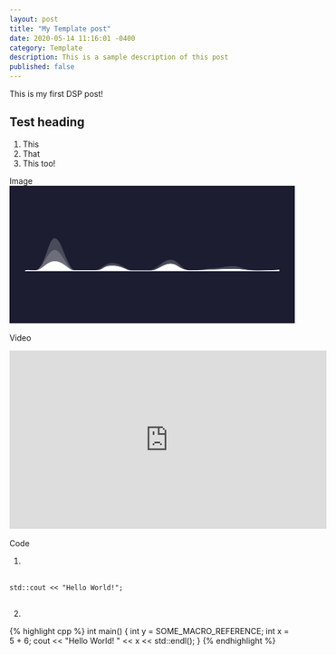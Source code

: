 ```yaml
---
layout: post
title: "My Template post"
date: 2020-05-14 11:16:01 -0400
category: Template
description: This is a sample description of this post
published: false
---
```


This is my first DSP post!

## Test heading

1. This
2. That
3. This too!

Image ![This is an Image](/template-category/assets/images/audio-spectrum.jpg)

Video

<iframe width="560" height="315" src="https://www.youtube.com/embed/8b-FEaGJG8Y" frameborder="0" allow="accelerometer; autoplay; encrypted-media; gyroscope; picture-in-picture" allowfullscreen></iframe>

Code

1.

<pre>
<code class="c++">
std::cout << "Hello World!";
</code>
</pre>

2.

{% highlight cpp %}
int main() {
int y = SOME_MACRO_REFERENCE;
int x = 5 + 6;
cout << "Hello World! " << x << std::endl();
}
{% endhighlight %}
